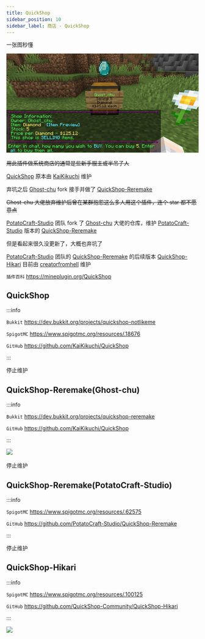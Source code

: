 ```yaml
---
title: QuickShop
sidebar_position: 10
sidebar_label: 商店 - QuickShop
---
```


一张图秒懂

![](_images/QuickShop.jpg)

~~用此插件做系统商店的通常是些新手服主或半吊子人~~

[QuickShop](#quickshop) 原本由 [KaiKikuchi](https://github.com/KaiKikuchi) 维护

弃坑之后 [Ghost-chu](https://github.com/Ghost-chu) fork 接手并做了 [QuickShop-Reremake](#quickshop-reremakeghost-chu)

~~Ghost-chu 大佬放弃维护后曾在某群抱怨这么多人用这个插件，连个 star 都不愿意点~~

[PotatoCraft-Studio](https://github.com/PotatoCraft-Studio) 团队 fork 了 [Ghost-chu](https://github.com/Ghost-chu) 大佬的仓库，维护 [PotatoCraft-Studio](https://github.com/PotatoCraft-Studio) 版本的 [QuickShop-Reremake](#quickshop-reremakepotatocraft-studio)

但是看起来很久没更新了，大概也弃坑了

[PotatoCraft-Studio](https://github.com/PotatoCraft-Studio) 团队的 [QuickShop-Reremake](#quickshop-reremakepotatocraft-studio) 的后续版本 [QuickShop-Hikari](#quickshop-hikari) 目前由 [creatorfromhell](https://github.com/creatorfromhell) 维护

`插件百科` https://mineplugin.org/QuickShop

## QuickShop

:::info

`Bukkit` https://dev.bukkit.org/projects/quickshop-notlikeme

`SpigotMC` https://www.spigotmc.org/resources/.18676

`GitHub` https://github.com/KaiKikuchi/QuickShop

:::

停止维护

## QuickShop-Reremake(Ghost-chu)

:::info

`Bukkit` https://dev.bukkit.org/projects/quickshop-reremake

`GitHub` https://github.com/KaiKikuchi/QuickShop

:::

![](https://bstats.org/signatures/bukkit/QuickShop-Reremake.svg)

停止维护

## QuickShop-Reremake(PotatoCraft-Studio)

:::info

`SpigotMC` https://www.spigotmc.org/resources/.62575

`GitHub` https://github.com/PotatoCraft-Studio/QuickShop-Reremake

:::

停止维护

## QuickShop-Hikari

:::info

`SpigotMC` https://www.spigotmc.org/resources/.100125

`GitHub` https://github.com/QuickShop-Community/QuickShop-Hikari

:::

![](https://bstats.org/signatures/bukkit/QuickShop-Hikari.svg)

